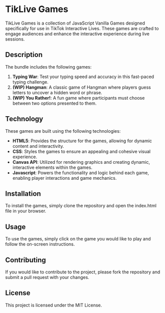 # TikLive Games 
TikLive Games is a collection of JavaScript Vanilla Games designed specifically for use in TikTok Interactive Lives. These games are crafted to engage audiences and enhance the interactive experience during live sessions.

## Description
The bundle includes the following games:

1. **Typing War**: Test your typing speed and accuracy in this fast-paced typing challenge.
2. **(WIP) Hangman**: A classic game of Hangman where players guess letters to uncover a hidden word or phrase.
3. **(WIP) You Rather!**: A fun game where participants must choose between two options presented to them.

## Technology
These games are built using the following technologies:

* **HTML5**: Provides the structure for the games, allowing for dynamic content and interactivity.
* **CSS**: Styles the games to ensure an appealing and cohesive visual experience.
* **Canvas API**: Utilized for rendering graphics and creating dynamic, interactive elements within the games.
* **Javascript**: Powers the functionality and logic behind each game, enabling player interactions and game mechanics.

## Installation
To install the games, simply clone the repository and open the index.html file in your browser.

## Usage
To use the games, simply click on the game you would like to play and follow the on-screen instructions.

## Contributing
If you would like to contribute to the project, please fork the repository and submit a pull request with your changes.

## License
This project is licensed under the MIT License.